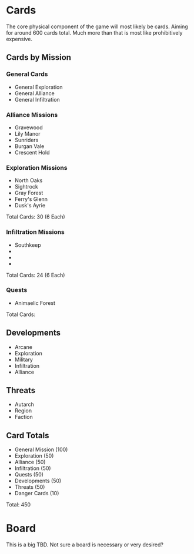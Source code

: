 # Cards

The core physical component of the game will most likely be cards. Aiming for around 600 cards total. Much more than that is most like prohibitively expensive.

## Cards by Mission

### General Cards

- General Exploration
- General Alliance
- General Infiltration

### Alliance Missions

- Gravewood
- Lily Manor
- Sunriders
- Burgan Vale
- Crescent Hold

### Exploration Missions

- North Oaks
- Sightrock
- Gray Forest
- Ferry's Glenn
- Dusk's Ayrie

Total Cards: 30 (6 Each)

### Infiltration Missions

- Southkeep
-
-
-

Total Cards: 24 (6 Each)

### Quests

- Animaelic Forest

Total Cards:

## Developments

- Arcane
- Exploration
- Military
- Infiltration
- Alliance

## Threats

- Autarch
- Region
- Faction

## Card Totals

- General Mission (100)
- Exploration (50)
- Alliance (50)
- Infiltration (50)
- Quests (50)
- Developments (50)
- Threats (50)
- Danger Cards (10)

Total: 450

# Board

This is a big TBD. Not sure a board is necessary or very desired?